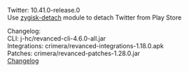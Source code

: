 Twitter: 10.41.0-release.0  
Use [zygisk-detach](https://github.com/j-hc/zygisk-detach) module to detach Twitter from Play Store  

Changelog:  
CLI: j-hc/revanced-cli-4.6.0-all.jar  
Integrations: crimera/revanced-integrations-1.18.0.apk  
Patches: crimera/revanced-patches-1.28.0.jar  
[Changelog](https://github.com/crimera/piko/releases/tag/v1.28.0)  
